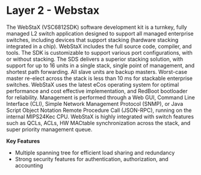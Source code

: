 # Layer 2 - Webstax

The WebStaX \(VSC6812SDK\) software development kit is a turnkey, fully managed L2 switch application designed to support all managed enterprise switches, including devices that support stacking \(hardware stacking integrated in a chip\). WebStaX includes the full source code, compiler, and tools. The SDK is customizable to support various port configurations, with or without stacking. The SDS delivers a superior stacking solution, with support for up to 16 units in a single stack, single point of management, and shortest path forwarding. All slave units are backup masters. Worst-case master re-elect across the stack is less than 10 ms for stackable enterprise switches. WebStaX uses the latest eCos operating system for optimal performance and cost effective implementation, and RedBoot bootloader for reliability. Management is performed through a Web GUI, Command Line Interface \(CLI\), Simple Network Management Protocol \(SNMP\), or Java Script Object Notation Remote Procedure Call \(JSON-RPC\), running on the internal MIPS24Kec CPU. WebStaX is highly integrated with switch features such as QCLs, ACLs, HW MACtable synchronization across the stack, and super priority management queue.

**Key Features**

* Multiple spanning tree for efficient load sharing and redundancy
* Strong security features for authentication, authorization, and accounting

